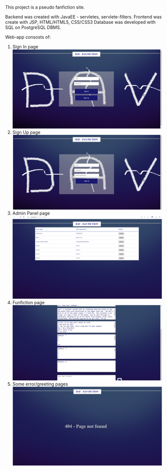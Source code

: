 This project is a pseudo fanfiction site.

Backend was created with JavaEE - servletes, servlete-filters.
Frontend was create with JSP, HTML/HTML5, CSS/CSS3
Database was developed with SQL on PostgreSQL DBMS.

Web-app consosts of:
  1. Sign In page
![](/presentation/in.PNG)
  2. Sign Up page
![](/presentation/up.PNG)
  3. Admin Panel page
![](/presentation/admin.PNG)
  4. Funfiction page
![](/presentation/main.PNG)
  5. Some error/greeting pages
![](/presentation/404.PNG)
